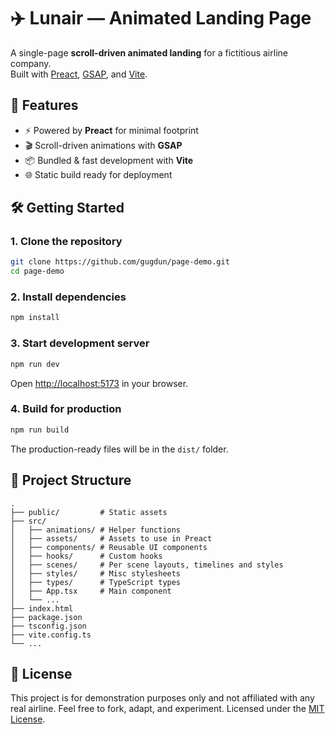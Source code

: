 # ✈️ Lunair — Animated Landing Page

A single-page **scroll-driven animated landing** for a fictitious airline company.  
Built with [Preact](https://preactjs.com/), [GSAP](https://gsap.com/), and [Vite](https://vitejs.dev/).

## 🚀 Features

- ⚡️ Powered by **Preact** for minimal footprint
- 🎬 Scroll-driven animations with **GSAP**
- 📦 Bundled & fast development with **Vite**
- 🌐 Static build ready for deployment

## 🛠️ Getting Started

### 1. Clone the repository
```bash
git clone https://github.com/gugdun/page-demo.git
cd page-demo
```

### 2. Install dependencies

```bash
npm install
```

### 3. Start development server

```bash
npm run dev
```

Open [http://localhost:5173](http://localhost:5173) in your browser.

### 4. Build for production

```bash
npm run build
```

The production-ready files will be in the `dist/` folder.

## 📂 Project Structure

```
.
├── public/         # Static assets
├── src/
│   ├── animations/ # Helper functions
│   ├── assets/     # Assets to use in Preact
│   ├── components/ # Reusable UI components
│   ├── hooks/      # Custom hooks
│   ├── scenes/     # Per scene layouts, timelines and styles
│   ├── styles/     # Misc stylesheets
│   ├── types/      # TypeScript types
│   ├── App.tsx     # Main component
│   └── ...
├── index.html
├── package.json
├── tsconfig.json
├── vite.config.ts
└── ...
```

## 📜 License

This project is for demonstration purposes only and not affiliated with any real airline.
Feel free to fork, adapt, and experiment.
Licensed under the [MIT License](LICENSE).
